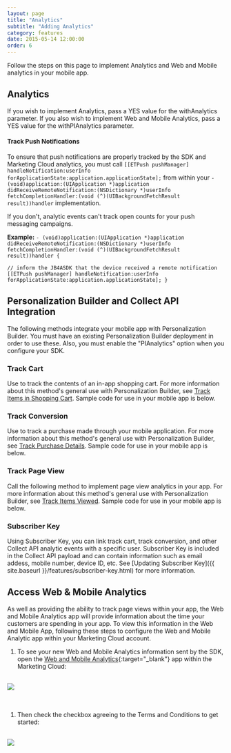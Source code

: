 ```yaml
---
layout: page
title: "Analytics"
subtitle: "Adding Analytics"
category: features
date: 2015-05-14 12:00:00
order: 6
---
```

Follow the steps on this page to implement Analytics and Web and Mobile analytics in your mobile app.

## Analytics

If you wish to implement Analytics, pass a YES value for the withAnalytics parameter.  If you also wish to implement Web and Mobile Analytics, pass a YES value for the withPIAnalytics parameter.

<script src="https://gist.github.com/sfmc-mobilepushsdk/57757242e4d76abee281.js"></script>
<div id="TrackCartAnalytics"></div> 

#### Track Push Notifications

To ensure that push notifications are properly tracked by the SDK and Marketing Cloud analytics, you must call `[[ETPush pushManager] handleNotification:userInfo forApplicationState:application.applicationState];` from within your `- (void)application:(UIApplication *)application didReceiveRemoteNotification:(NSDictionary *)userInfo fetchCompletionHandler:(void (^)(UIBackgroundFetchResult result))handler` implementation.

If you don't, analytic events can't track open counts for your push messaging campaigns.

**Example:**
`- (void)application:(UIApplication *)application didReceiveRemoteNotification:(NSDictionary *)userInfo fetchCompletionHandler:(void (^)(UIBackgroundFetchResult result))handler {`
    
  `// inform the JB4ASDK that the device received a remote notification
    [[ETPush pushManager] handleNotification:userInfo forApplicationState:application.applicationState];
}`

## Personalization Builder and Collect API Integration


The following methods integrate your mobile app with Personalization Builder. You must have an existing Personalization Builder deployment in order to use these. Also, you must enable the "PIAnalytics" option when you configure your SDK.

### Track Cart

Use to track the contents of an in-app shopping cart. For more information about this method's general use with Personalization Builder, see <a href="http://help.marketingcloud.com/en/documentation/collect_code/install_collect_code/track_cart/" target="_blank">Track Items in Shopping Cart</a>. Sample code for use in your mobile app is below.

<script src="https://gist.github.com/sfmc-mobilepushsdk/d8bb05166f37dabc5780763a4a39bb31.js"></script>

### Track Conversion

Use to track a purchase made through your mobile application. For more information about this method's general use with Personalization Builder, see <a href="http://help.marketingcloud.com/en/documentation/collect_code/install_collect_code/track_conversion/" target="_blank">Track Purchase Details</a>. Sample code for use in your mobile app is below.

<script src="https://gist.github.com/sfmc-mobilepushsdk/23d224f8bb3e4dc510c356755dbd323d.js"></script>
  
### Track Page View
Call the following method to implement page view analytics in your app. For more information about this method's general use with Personalization Builder, see <a href="http://help.marketingcloud.com/en/documentation/collect_code/install_collect_code/track_page_view/" target="_blank">Track Items Viewed</a>. Sample code for use in your mobile app is below.

<script src="https://gist.github.com/sfmc-mobilepushsdk/97625936a95fa46a0e8a.js"></script>

### Subscriber Key

Using Subscriber Key, you can link track cart, track conversion, and other Collect API analytic events with a specific user. Subscriber Key is included in the Collect API payload and can contain information such as email addess, mobile number, device ID, etc. See [Updating Subscriber Key]({{ site.baseurl }}/features/subscriber-key.html) for more information.

## Access Web & Mobile Analytics

As well as providing the ability to track page views within your app, the Web and Mobile Analytics app will provide information about the time your customers are spending in your app.  To view this information in the Web and Mobile App, following these steps to configure the Web and Mobile Analytic app within your Marketing Cloud account.

1. 	To see your new Web and Mobile Analytics information sent by the SDK, open the [Web and Mobile Analytics](http://www.exacttarget.com/products/customer-data-platform/web-mobile-analytics){:target="_blank"} app within the Marketing Cloud: 
<br/>
 <img class="img-responsive" src="{{ site.baseurl }}/assets/wama_menu.png" /><br/>
<br/><br/>

1. 	Then check the checkbox agreeing to the Terms and Conditions to get started:
<br/>
 <img class="img-responsive" src="{{ site.baseurl }}/assets/wama_t_and_c.png" /><br/>
<br/>
